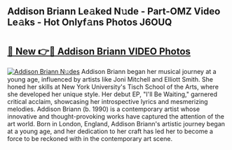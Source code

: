 ## Addison Briann Le𝚊ked N𝚞de - Part-OMZ Video Le𝚊ks - Hot Onlyf𝚊ns Photos J6OUQ

# <h2><a href="http://ab54934.deff.icu/?id=Addison+Briann">🔗 New 👉🔴 Addison Briann VIDEO Photos</a></h2>

[![Addison Briann N𝚞des](https://i.imgur.com/rIISA9y.gif)](http://ab54934.deff.icu/?id=Addison+Briann)
Addison Briann began her musical journey at a young age, influenced by artists like Joni Mitchell and Elliott Smith. She honed her skills at New York University's Tisch School of the Arts, where she developed her unique style. Her debut EP, "I'll Be Waiting," garnered critical acclaim, showcasing her introspective lyrics and mesmerizing melodies. Addison Briann (b. 1990) is a contemporary artist whose innovative and thought-provoking works have captured the attention of the art world. Born in London, England, Addison Briann's artistic journey began at a young age, and her dedication to her craft has led her to become a force to be reckoned with in the contemporary art scene.
